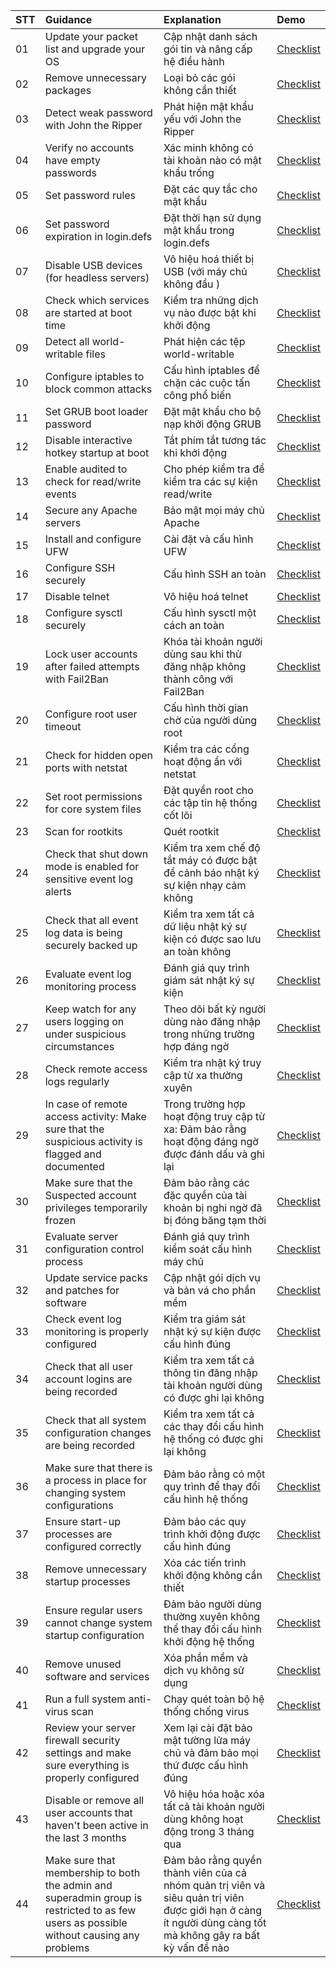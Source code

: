 |STT|Guidance|Explanation|Demo|
|:---|:---|:---|:---|
|01|Update your packet list and upgrade your OS|Cập nhật danh sách gói tin và nâng cấp hệ điều hành|[Checklist ]()|
|02|Remove unnecessary packages|Loại bỏ các gói không cần thiết|[Checklist ]()|
|03|Detect weak password with John the Ripper|Phát hiện mật khẩu yếu với John the Ripper|[Checklist ]()|
|04|Verify no accounts have empty passwords|Xác minh không có tài khoản nào có mật khẩu trống|[Checklist ]()|
|05|Set password rules|Đặt các quy tắc cho mật khẩu|[Checklist ]()|
|06|Set password expiration in login.defs|Đặt thời hạn sử dụng mật khẩu trong login.defs|[Checklist ]()|
|07|Disable USB devices (for headless servers)|Vô hiệu hoá thiết bị USB (với máy chủ không đầu )|[Checklist ]()|
|08|Check which services are started at boot time|Kiểm tra những dịch vụ nào được bật khi khởi động|[Checklist ]()|
|09|Detect all world-writable files|Phát hiện các tệp world-writable|[Checklist ]()|
|10|Configure iptables to block common attacks|Cấu hình iptables để chặn các cuộc tấn công phổ biến|[Checklist ]()|
|11|Set GRUB boot loader password|Đặt mật khẩu cho bộ nạp khởi động GRUB|[Checklist ]()|
|12|Disable interactive hotkey startup at boot|Tắt phím tắt tương tác khi khởi động|[Checklist ]()|
|13|Enable audited to check for read/write events|Cho phép kiểm tra để kiểm tra các sự kiện read/write|[Checklist ]()|
|14|Secure any Apache servers|Bảo mật mọi máy chủ Apache|[Checklist ]()|
|15|Install and configure UFW|Cài đặt và cấu hình UFW|[Checklist ]()|
|16|Configure SSH securely|Cấu hình SSH an toàn|[Checklist ]()|
|17|Disable telnet|Vô hiệu hoá telnet|[Checklist ]()|
|18|Configure sysctl securely|Cấu hình sysctl một cách an toàn|[Checklist ]()|
|19|Lock user accounts after failed attempts with Fail2Ban|Khóa tài khoản người dùng sau khi thử đăng nhập không thành công với Fail2Ban|[Checklist ]()|
|20|Configure root user timeout|Cấu hình thời gian chờ của người dùng root|[Checklist ]()|
|21|Check for hidden open ports with netstat|Kiểm tra các cổng hoạt động ẩn với netstat|[Checklist ]()|
|22|Set root permissions for core system files|Đặt quyền root cho các tập tin hệ thống cốt lõi|[Checklist ]()|
|23|Scan for rootkits|Quét rootkit|[Checklist ]()|
|24|Check that shut down mode is enabled for sensitive event log alerts|Kiểm tra xem chế độ tắt máy có được bật để cảnh báo nhật ký sự kiện nhạy cảm không|[Checklist ]()|
|25|Check that all event log data is being securely backed up|Kiểm tra xem tất cả dữ liệu nhật ký sự kiện có được sao lưu an toàn không|[Checklist ]()|
|26|Evaluate event log monitoring process|Đánh giá quy trình giám sát nhật ký sự kiện|[Checklist ]()|
|27|Keep watch for any users logging on under suspicious circumstances|Theo dõi bất kỳ người dùng nào đăng nhập trong những trường hợp đáng ngờ|[Checklist ]()|
|28|Check remote access logs regularly|Kiểm tra nhật ký truy cập từ xa thường xuyên|[Checklist ]()|
|29|In case of remote access activity: Make sure that the suspicious activity is flagged and documented|Trong trường hợp hoạt động truy cập từ xa: Đảm bảo rằng hoạt động đáng ngờ được đánh dấu và ghi lại|[Checklist ]()|
|30|Make sure that the Suspected account privileges temporarily frozen|Đảm bảo rằng các đặc quyền của tài khoản bị nghi ngờ đã bị đóng băng tạm thời|[Checklist ]()|
|31|Evaluate server configuration control process|Đánh giá quy trình kiểm soát cấu hình máy chủ|[Checklist ]()|
|32|Update service packs and patches for software|Cập nhật gói dịch vụ và bản vá cho phần mềm|[Checklist ]()|
|33|Check event log monitoring is properly configured|Kiểm tra giám sát nhật ký sự kiện được cấu hình đúng|[Checklist ]()|
|34|Check that all user account logins are being recorded|Kiểm tra xem tất cả thông tin đăng nhập tài khoản người dùng có được ghi lại không|[Checklist ]()|
|35|Check that all system configuration changes are being recorded|Kiểm tra xem tất cả các thay đổi cấu hình hệ thống có được ghi lại không|[Checklist ]()|
|36|Make sure that there is a process in place for changing system configurations|Đảm bảo rằng có một quy trình để thay đổi cấu hình hệ thống|[Checklist ]()|
|37|Ensure start-up processes are configured correctly|Đảm bảo các quy trình khởi động được cấu hình đúng|[Checklist ]()|
|38|Remove unnecessary startup processes|Xóa các tiến trình khởi động không cần thiết|[Checklist ]()|
|39|Ensure regular users cannot change system startup configuration|Đảm bảo người dùng thường xuyên không thể thay đổi cấu hình khởi động hệ thống|[Checklist ]()|
|40|Remove unused software and services|Xóa phần mềm và dịch vụ không sử dụng|[Checklist ]()|
|41|Run a full system anti-virus scan|Chạy quét toàn bộ hệ thống chống virus|[Checklist ]()|
|42|Review your server firewall security settings and make sure everything is properly configured|Xem lại cài đặt bảo mật tường lửa máy chủ và đảm bảo mọi thứ được cấu hình đúng|[Checklist ]()|
|43|Disable or remove all user accounts that haven't been active in the last 3 months|Vô hiệu hóa hoặc xóa tất cả tài khoản người dùng không hoạt động trong 3 tháng qua|[Checklist ]()|
|44|Make sure that membership to both the admin and superadmin group is restricted to as few users as possible without causing any problems|Đảm bảo rằng quyền thành viên của cả nhóm quản trị viên và siêu quản trị viên được giới hạn ở càng ít người dùng càng tốt mà không gây ra bất kỳ vấn đề nào|[Checklist ]()|
